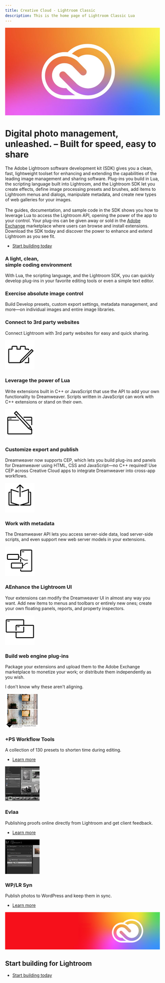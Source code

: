 ```yaml
---
title: Creative Cloud - Lightroom Classic
description: This is the home page of Lightroom Classic Lua 
---
```


<Hero slots="image, heading, text, buttons" variant="halfwidth" />

![Creative Cloud banner](images/cc-hero.png)

#  Digital photo management, unleashed. – Built for speed, easy to share

The Adobe Lightroom software development kit (SDK) gives you a clean, fast, lightweight toolset for enhancing and extending the capabilities of the leading image management and sharing software. Plug-ins you build in Lua, the scripting language built into Lightroom, and the Lightroom SDK let you create effects, define image processing presets and brushes, add items to Lightroom menus and dialogs, manipulate metadata, and create new types of web galleries for your images. <br /><br />The guides, documentation, and sample code in the SDK shows you how to leverage Lua to access the Lightroom API, opening the power of the app to your control. Your plug-ins can be given away or sold in the [Adobe Exchange](https://exchange.adobe.com/addons) marketplace where users can browse and install extensions. Download the SDK today and discover the power to enhance and extend Lightroom as you see fit.

* [Start building today](https://console.adobe.io/downloads/lr)



<TextBlock slots="heading, text" width="33%" theme="light" isCentered />

### A light, clean, <br /> simple coding environment

With Lua, the scripting language, and the Lightroom SDK, you can quickly develop plug-ins in your favorite editing tools or even a simple text editor.

<TextBlock slots="heading, text" width="33%" theme="light" isCentered />

### Exercise absolute image control

Build Develop presets, custom export settings, metadata management, and more—on individual images and entire image libraries.

<TextBlock slots="heading, text" width="33%" theme="light" isCentered />


### Connect to 3rd party websites

Connect Lightroom with 3rd party websites for easy and quick sharing.

<TextBlock slots="image, heading, text" width="33%" theme="light" isCentered />

![CC icon](images/bridge-teaser1.jpg)

### Leverage the power of Lua

Write extensions built in C++ or JavaScript that use the API to add your own functionality to Dreamweaver. Scripts written in JavaScript can work with C++ extensions or stand on their own.


<TextBlock slots="image, heading, text" width="33%" theme="light" isCentered />

![CC icon](images/bridge-teaser2.jpg)

### Customize export and publish

Dreamweaver now supports CEP, which lets you build plug-ins and panels for Dreamweaver using HTML, CSS and JavaScript—no C++ required! Use CEP across Creative Cloud apps to integrate Dreamweaver into cross-app workflows.

<TextBlock slots="image, heading, text" width="33%" theme="light" isCentered />

![CC icon](images/bridge-teaser3.jpg)

### Work with metadata

The Dreamweaver API lets you access server-side data, load server-side scripts, and even support new web server models in your extensions.


<TextBlock slots="image, heading, text" width="33%" theme="light" isCentered />


![Resource 1](images/bridge-teaser4.jpg)

### AEnhance the Lightroom UI

Your extensions can modify the Dreamweaver UI in almost any way you want. Add new items to menus and toolbars or entirely new ones; create your own floating panels, reports, and property inspectors.


<TextBlock slots="image, heading, text" width="33%" theme="light" isCentered />


![Resource 1](images/bridge-teaser5.jpg)

### Build web engine plug-ins

Package your extensions and upload them to the Adobe Exchange marketplace to monetize your work; or distribute them independently as you wish.

<InlineAlert variant="help" slots="text"/>

I don't know why these aren't aligning.

<TextBlock slots="image, heading, text, links" width="33%" theme="light" isCentered />

![+PS Workflow Tools](images/lightroomclassic-extension1.png)

### +PS Workflow Tools

A collection of 130 presets to shorten time during editing.

* [Learn more](https://creative.adobe.com/addons/products/2672#.WTdCcMm1tTY)



<TextBlock slots="image, heading, text, links" width="33%" theme="light" isCentered />

![Evlaa](images/lightroomclassic-extension2.png)

### Evlaa

Publishing proofs online directly from Lightroom and get client feedback.

* [Learn more](https://creative.adobe.com/addons/products/15323#.WTdCgMm1tTY)




<TextBlock slots="image, heading, text, links" width="33%" theme="light" isCentered />

![WP LR Syn](images/lightroomclassic-extension3.png)

### WP/LR Syn

Publish photos to WordPress and keep them in sync.

* [Learn more](https://creative.adobe.com/addons/products/4932#.WTdCesm1tTY)



<SummaryBlock slots="image, heading, buttons" background="rgb(246, 16, 27)" />

![CC banner](images/cc-banner.png)

## Start building for Lightroom

* [Start building today](https://console.adobe.io/downloads/lr)